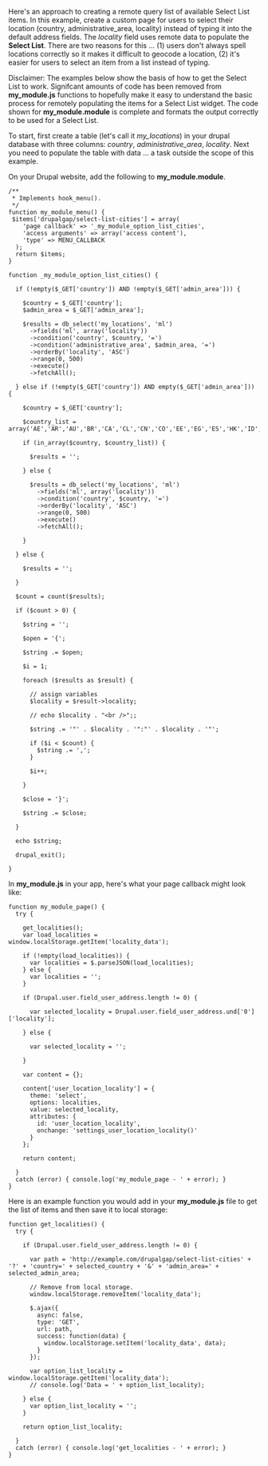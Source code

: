 Here's an approach to creating a remote query list of available Select List items. In this example, create a custom page for users to select their location (country, administrative_area, locality) instead of typing it into the default address fields. The _locality_ field uses remote data to populate the __Select List__. There are two reasons for this ... (1) users don't always spell locations correctly so it makes it difficult to geocode a location, (2) it's easier for users to select an item from a list instead of typing.

Disclaimer: The examples below show the basis of how to get the Select List to work. Signifcant amounts of code has been removed from __my_module.js__ functions to hopefully make it easy to understand the basic process for remotely populating the items for a Select List widget. The code shown for __my_module.module__ is complete and formats the output correctly to be used for a Select List.

To start, first create a table (let's call it _my_locations_) in your drupal database with three columns: _country_, _administrative_area_, _locality_. Next you need to populate the table with data ... a task outside the scope of this example.

On your Drupal website, add the following to __my_module.module__.


    /**
     * Implements hook_menu().
     */
    function my_module_menu() {
     $items['drupalgap/select-list-cities'] = array(
        'page callback' => '_my_module_option_list_cities',
        'access arguments' => array('access content'),
        'type' => MENU_CALLBACK
      );
      return $items;
    }

    function _my_module_option_list_cities() {

      if (!empty($_GET['country']) AND !empty($_GET['admin_area'])) {
        
        $country = $_GET['country'];
        $admin_area = $_GET['admin_area'];

        $results = db_select('my_locations', 'ml')
          ->fields('ml', array('locality'))
          ->condition('country', $country, '=')
          ->condition('administrative_area', $admin_area, '=')
          ->orderBy('locality', 'ASC')
          ->range(0, 500)
          ->execute()
          ->fetchAll();
        
      } else if (!empty($_GET['country']) AND empty($_GET['admin_area'])) {
        
        $country = $_GET['country'];
        
        $country_list = array('AE','AR','AU','BR','CA','CL','CN','CO','EE','EG','ES','HK','ID','IE','IN','IT','JM','JP','KR','KZ','MX','MY','PE','RU','TR','TW','UA','US','VE');
          
        if (in_array($country, $country_list)) {

          $results = '';
        
        } else {
        
          $results = db_select('my_locations', 'ml')
            ->fields('ml', array('locality'))
            ->condition('country', $country, '=')
            ->orderBy('locality', 'ASC')
            ->range(0, 500)
            ->execute()
            ->fetchAll();
        
        }
        
      } else {  
        
        $results = '';
        
      }

      $count = count($results);

      if ($count > 0) {
        
        $string = '';
        
        $open = '{';
        
        $string .= $open;
        
        $i = 1;
        
        foreach ($results as $result) {

          // assign variables
          $locality = $result->locality;
          
          // echo $locality . "<br />";;
          
          $string .= '"' . $locality . '":"' . $locality . '"';
          
          if ($i < $count) {
            $string .= ',';
          }
          
          $i++;
          
        }
        
        $close = '}';
        
        $string .= $close;
        
      }
      
      echo $string;
      
      drupal_exit(); 
      
    }
    
    
In __my_module.js__ in your app, here's what your page callback might look like:


    function my_module_page() {
      try {

        get_localities();
        var load_localities = window.localStorage.getItem('locality_data');
        
        if (!empty(load_localities)) { 
          var localities = $.parseJSON(load_localities);
        } else {
          var localities = '';
        }
        
        if (Drupal.user.field_user_address.length != 0) {
        
          var selected_locality = Drupal.user.field_user_address.und['0']['locality'];

        } else {
          
          var selected_locality = '';
          
        }

        var content = {};    

        content['user_location_locality'] = {
          theme: 'select',
          options: localities,
          value: selected_locality,
          attributes: {
            id: 'user_location_locality',
            onchange: 'settings_user_location_locality()'
          }
        };

        return content;    
        
      }
      catch (error) { console.log('my_module_page - ' + error); }
    }

    
Here is an example function you would add in your __my_module.js__ file to get the list of items and then save it to local storage:


    function get_localities() {
      try {
            
        if (Drupal.user.field_user_address.length != 0) {
      
          var path = 'http://example.com/drupalgap/select-list-cities' + '?' + 'country=' + selected_country + '&' + 'admin_area=' + selected_admin_area;

          // Remove from local storage.
          window.localStorage.removeItem('locality_data');
          
          $.ajax({
            async: false,
            type: 'GET',
            url: path,
            success: function(data) {
              window.localStorage.setItem('locality_data', data);        
            }
          });    
          
          var option_list_locality = window.localStorage.getItem('locality_data');
          // console.log('Data = ' + option_list_locality);

        } else {
          var option_list_locality = '';
        }
        
        return option_list_locality;
        
      }
      catch (error) { console.log('get_localities - ' + error); }
    }


